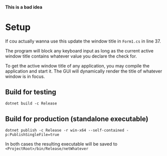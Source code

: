 #### This is a bad idea

# Setup

If cou actually wanna use this update the window title in `Form1.cs` in line 37.

The program will block any keyboard input as long as the current active window title contains whatever value you declare the check for.

To get the active window title of any application, you may compile the application and start it. The GUI will dynamically render the title of whatever window is in focus.

## Build for testing

```shell
dotnet build -c Release
```

## Build for production (standalone executable)

```shell
dotnet publish -c Release -r win-x64 --self-contained -p:PublishSingleFile=true
```

In both cases the resulting executable will be saved to `<ProjectRoot>/bin/Release/netWhatever`
